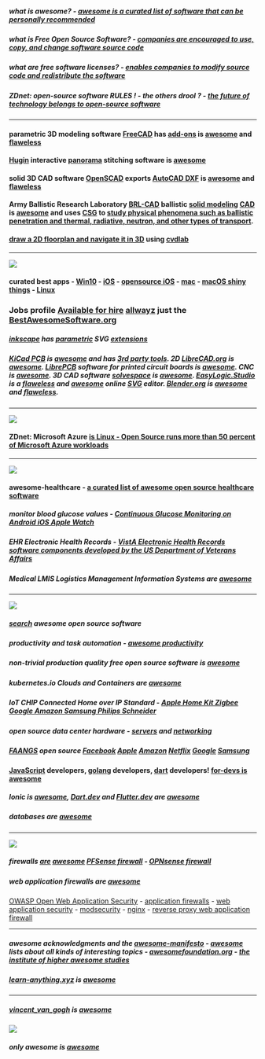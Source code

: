 <META NAME="ROBOTS" CONTENT="NOINDEX, NOFOLLOW">

##### what is awesome? - [awesome is a curated list of software that can be personally recommended](https://github.com/sindresorhus/awesome/blob/master/awesome.md#only-awesome-is-awesome)

##### what is Free Open Source Software? - [companies are encouraged to use, copy, and change software source code](https://en.m.wikipedia.org/wiki/Free_and_open-source_software)

##### what are free software licenses? - [enables companies to modify source code and redistribute the software](https://en.m.wikipedia.org/wiki/Free_software_license)

##### ZDnet: open-source software __RULES__ ! - the others drool ? - [the future of technology belongs to open-source software](https://www.zdnet.com/article/2019s-five-biggest-linux-and-open-source-stories/)

***

#### parametric 3D modeling software [FreeCAD](https://github.com/FreeCAD/FreeCAD) has [add-ons](https://github.com/FreeCAD/FreeCAD-addons) is [awesome](https://github.com/willianjusten/awesome-svg) and [flaweless](https://github.com/LisaDziuba/Awesome-Design-Tools#three-d-modeling-software)

#### [Hugin](http://hugin.sourceforge.net/) interactive [panorama](https://wiki.panotools.org/Main_Page) stitching software is [awesome](https://github.com/bertjiazheng/awesome-scene-understanding)

#### solid 3D CAD software [OpenSCAD](https://en.m.wikipedia.org/wiki/OpenSCAD) exports [AutoCAD DXF](https://en.m.wikipedia.org/wiki/AutoCAD_DXF) is [awesome](https://github.com/willianjusten/awesome-svg) and [flaweless](https://github.com/LisaDziuba/Awesome-Design-Tools#three-d-modeling-software)

#### Army Ballistic Research Laboratory [BRL-CAD](https://en.m.wikipedia.org/wiki/BRL-CAD) ballistic [solid modeling](https://en.m.wikipedia.org/wiki/Constructive_solid_geometry) [CAD](https://brlcad.org/) is [awesome](https://github.com/m2n037/awesome-mecheng) and uses [CSG](https://en.wikipedia.org/wiki/Constructive_solid_geometry) to [study physical phenomena such as ballistic penetration and thermal, radiative, neutron, and other types of transport](http://brlcad.org/wiki/Overview#Why_CSG_Modeling.3F).

#### [draw a 2D floorplan and navigate it in 3D](https://github.com/cvdlab/react-planner) using [cvdlab](https://cvdlab.github.io/react-planner/)

***

![](vangoghlangloisbridges0027v1962800.jpg)

#### curated best apps - [Win10](https://github.com/Awesome-Windows/Awesome/blob/master/README.md) - [iOS](https://github.com/vsouza/awesome-ios) - [opensource iOS](https://github.com/dkhamsing/open-source-ios-apps) - [mac](https://github.com/jaywcjlove/awesome-mac) - [macOS shiny things](https://github.com/iCHAIT/awesome-macOS) - [Linux](https://github.com/luong-komorebi/Awesome-Linux-Software)

### Jobs profile [Available for hire](https://bestawesomesoftware.org/security.txt) [all](https://en.m.wiktionary.org/wiki/always#English)[way](https://en.wikipedia.org/wiki/Trap_street)[z](https://en.wikipedia.org/wiki/Fictitious_entry) just the [BestAwesomeSoftware.org](https://bestawesomesoftware.org)

##### [inkscape](https://inkscape.org/) has [parametric](https://github.com/mnesarco/inkscape-parametric) SVG [extensions](https://github.com/konsumer/inkscape-svgo) 

##### [KiCad PCB](https://kicad-pcb.org/) is [awesome](https://github.com/Academany/awesome-fabacademy) and has [3rd party tools](https://github.com/xesscorp/kicad-3rd-party-tools). 2D [LibreCAD.org](https://librecad.org/) is [awesome](https://github.com/m2n037/awesome-mecheng). [LibrePCB](https://librepcb.org/) software for printed circuit boards is [awesome](https://awesomeopensource.com/project/LibrePCB/LibrePCB). CNC is [awesome](https://github.com/Phreak87/Awesome-CNC). 3D CAD software [solvespace](https://snapcraft.io/solvespace) is [awesome](https://github.com/Symbian9/AWESOME-LDraw). [EasyLogic.Studio ](https://www.easylogic.studio/) is a [flaweless](https://github.com/LisaDziuba/Awesome-Design-Tools#design-to-code-tools) and [awesome](https://github.com/willianjusten/awesome-svg) online [SVG](https://en.m.wikipedia.org/wiki/Scalable_Vector_Graphics) editor. [Blender.org](https://en.m.wikipedia.org/wiki/Blender_(software)) is [awesome](https://github.com/paperbenni/awesome-blender) and [flaweless](https://github.com/LisaDziuba/Awesome-Design-Tools#design-to-code-tools).

***

![](vangoghyellowhouses0032v1962800.jpg)

#### ZDnet: Microsoft Azure [is Linux - Open Source runs more than 50 percent of Microsoft Azure workloads](https://www.zdnet.com/article/microsoft-developer-reveals-linux-is-now-more-used-on-azure-than-windows-server/)

*** 

![](vangoghstudiod0337v1962800.jpg)

#### awesome-healthcare - [a curated list of awesome open source healthcare software](https://github.com/kakoni/awesome-healthcare/blob/master/README.md)

##### monitor blood glucose values - [Continuous Glucose Monitoring on Android iOS Apple Watch](http://www.nightscout.info/)

##### EHR Electronic Health Records - [VistA Electronic Health Records software components developed by the US Department of Veterans Affairs](https://www.osehra.org/content/frequently-asked-questions-0)

##### Medical LMIS Logistics Management Information Systems are [awesome](https://openlmis.org/product/)

***

![](vangoghvicaragenuenens0140v1962800.jpg) 

##### [search](https://awesomeopensource.com/) awesome open source software 

##### productivity and task automation - [awesome productivity](https://github.com/jyguyomarch/awesome-productivity#task-automation)

##### non-trivial production quality free open source software is [awesome](https://github.com/DataDaoDe/awesome-foss-apps#readme)

##### kubernetes.io Clouds and Containers are [awesome](https://kubernetes.io/)

##### IoT CHIP Connected Home over IP Standard - [Apple Home Kit Zigbee Google Amazon Samsung Philips Schneider](https://www.connectedhomeip.com/)

##### open source data center hardware - [servers](https://en.m.wikipedia.org/wiki/Open_Compute_Project) and [networking](https://www.opencompute.org/)

##### [FAANGS](https://en.m.wikipedia.org/wiki/Facebook,_Apple,_Amazon,_Netflix_and_Google) open source [Facebook](https://opensource.facebook.com/) [Apple](https://developer.apple.com/opensource/) [Amazon](https://amzn.github.io/) [Netflix](https://netflix.github.io/) [Google](https://opensource.google/) [Samsung](https://opensource.samsung.com/)

####  [JavaScript](https://github.com/sorrycc/awesome-javascript#readme) developers, [golang](https://github.com/avelino/awesome-go#readme) developers, [dart](https://github.com/yissachar/awesome-dart#readme) developers! [for-devs is awesome](https://github.com/ripienaar/free-for-dev#readme)

##### Ionic is [awesome](https://github.com/Alexintosh/Awesome-Ionic), [Dart.dev](https://dart.dev/) and [Flutter.dev](https://flutter.dev/) are [awesome](https://flutterawesome.com/)

##### databases are [awesome](https://github.com/numetriclabz/awesome-db#readme)

***

![](vangoghreformedchurchnuenens0003v1962800.jpg)

##### firewalls [are](https://en.m.wikipedia.org/wiki/Network_security)  [awesome](https://en.m.wikipedia.org/wiki/Firewall_(computing)) [PFSense firewall](https://en.m.wikipedia.org/wiki/PfSense) - [OPNsense firewall](https://en.m.wikipedia.org/wiki/OPNsense)

##### web application firewalls are [awesome](https://en.m.wikipedia.org/wiki/Web_application_firewall)

[OWASP Open Web Application Security](https://github.com/OWASP/CheatSheetSeries) - [application firewalls](https://en.m.wikipedia.org/wiki/Application_firewall) - [web application security](https://en.m.wikipedia.org/wiki/Web_application_security) - [modsecurity](https://github.com/SpiderLabs/ModSecurity#readme) - [nginx](https://github.com/nbs-system/naxsi#readme) - [reverse proxy web application firewall](https://github.com/p0pr0ck5/lua-resty-waf#readme)

***

##### awesome acknowledgments and the [awesome-manifesto](https://github.com/sindresorhus/awesome/blob/master/awesome.md#the-awesome-manifesto) -  [awesome](https://github.com/sindresorhus/awesome#contents) lists about all kinds of interesting topics - [awesomefoundation.org](https://www.awesomefoundation.org/en/about_us) - [the institute of higher awesome studies](https://en.m.wikipedia.org/wiki/Awesome_Foundation)

##### [learn-anything.xyz](https://learn-anything.xyz/) is [awesome](https://github.com/learn-anything/curated-lists)

***

##### [vincent_van_gogh](https://en.m.wikipedia.org/wiki/Vincent_van_Gogh) is [awesome](https://github.com/learn-anything/humans)

![](vangoghbibles0008v1962800.jpg)

##### only awesome is [awesome](https://github.com/sindresorhus/awesome/blob/master/awesome.md#only-awesome-is-awesome)
